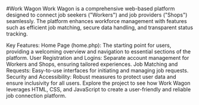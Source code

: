 #Work Wagon
Work Wagon is a comprehensive web-based platform designed to connect job seekers ("Workers") and job providers ("Shops") seamlessly. The platform enhances workforce management with features such as efficient job matching, secure data handling, and transparent status tracking.

Key Features:
Home Page (home.php): The starting point for users, providing a welcoming overview and navigation to essential sections of the platform.
User Registration and Logins: Separate account management for Workers and Shops, ensuring tailored experiences.
Job Matching and Requests: Easy-to-use interfaces for initiating and managing job requests.
Security and Accessibility: Robust measures to protect user data and ensure inclusivity for all users.
Explore the project to see how Work Wagon leverages HTML, CSS, and JavaScript to create a user-friendly and reliable job connection platform.
